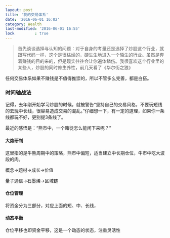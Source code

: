 ```yaml
---
layout: post
title: '我的交易体系'
date: '2016-06-01 16:02'
category: Wealth
last-modified: '2016-06-01 16:55'
lock         : true
---
```


> 首先谈谈选择与认知的问题：对于自身的考量还是选择了炒股这个行业，就跟写代码一样，这个是很枯燥的，硬生生地进入一个陌生的行业。虽然是奔着赚钱的目的来的，但是现实往往会让你遍体鳞伤。我很喜欢这个行业里的某些人，炒股的同时修生养性，前几天看了《华尔街之狼》


任何交易体系如果不赚钱是不值得推崇的，所以不管多么完善，都是白搭。

### 时间轴战法

记得，去年刚开始学习炒股的时候，就被警告“坚持自己的交易风格，不要玩短线的去玩中长线，很容易造成交易的混乱。”仔细想一下，有一定的道理，如果你一条线都玩不好，更别提3条线了。

最近的感悟是：“熊市中，一个赌徒怎么能闲下来呢？”

#### 大势研判

这里指的是牛熊周期中的策略，熊市中偏短，适当建立中长期仓位，牛市中吃大波段的肉。

概念->题材->成长->价值

量子通信->石墨烯->区域链

#### 仓位管理

将资金分为三部分，对应上面的短、中、长线，

#### 动态平衡

仓位平移也即资金平移，这是一个动态的状态，注重灵活性
